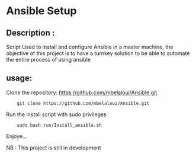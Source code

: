 # Ansible Setup

## Description :

Script Used to install and configure Ansible in a master machine, the objective of this project is to have a turnkey solution to be able to automate the entire process of using ansible


## usage:

Clone the repository: https://github.com/mbelaloui/Ansible.git

```
    git clone https://github.com/mbelaloui/Ansible.git
```

Run the install script with sudo privileges 

```
    sudo bash run/Install_ansible.sh
```

Enjoye...

NB : This project is still in development